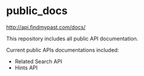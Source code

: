 # public_docs

http://api.findmypast.com/docs/

This repository includes all public API documentation.

Current public APIs documentations included:

- Related Search API
- Hints API
